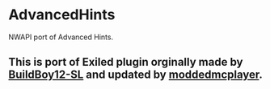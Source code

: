 # AdvancedHints
NWAPI port of Advanced Hints.

## This is port of Exiled plugin orginally made by [BuildBoy12-SL](https://github.com/BuildBoy12-SL/AdvancedHints) and updated by [moddedmcplayer](https://github.com/moddedmcplayer/AdvancedHints/tree/main).
